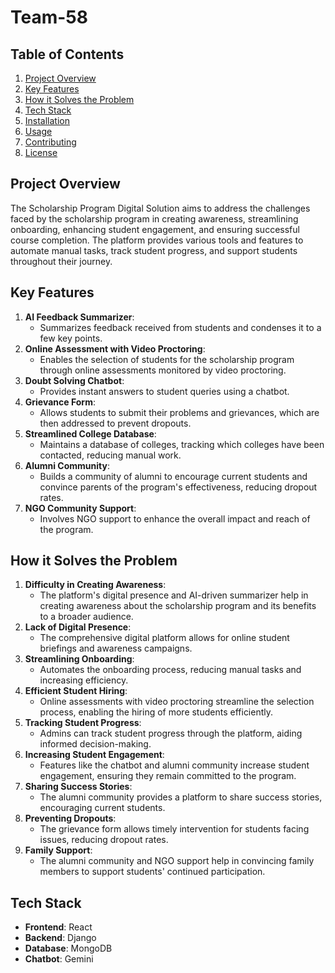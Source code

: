 # Team-58
## Table of Contents

1. [Project Overview](#project-overview)
2. [Key Features](#key-features)
3. [How it Solves the Problem](#how-it-solves-the-problem)
4. [Tech Stack](#tech-stack)
5. [Installation](#installation)
6. [Usage](#usage)
7. [Contributing](#contributing)
8. [License](#license)

## Project Overview

The Scholarship Program Digital Solution aims to address the challenges faced by the scholarship program in creating awareness, streamlining onboarding, enhancing student engagement, and ensuring successful course completion. The platform provides various tools and features to automate manual tasks, track student progress, and support students throughout their journey.

## Key Features

1. **AI Feedback Summarizer**:
   - Summarizes feedback received from students and condenses it to a few key points.
2. **Online Assessment with Video Proctoring**:
   - Enables the selection of students for the scholarship program through online assessments monitored by video proctoring.
3. **Doubt Solving Chatbot**:
   - Provides instant answers to student queries using a chatbot.
4. **Grievance Form**:
   - Allows students to submit their problems and grievances, which are then addressed to prevent dropouts.
5. **Streamlined College Database**:
   - Maintains a database of colleges, tracking which colleges have been contacted, reducing manual work.
6. **Alumni Community**:
   - Builds a community of alumni to encourage current students and convince parents of the program's effectiveness, reducing dropout rates.
7. **NGO Community Support**:
   - Involves NGO support to enhance the overall impact and reach of the program.

## How it Solves the Problem

1. **Difficulty in Creating Awareness**:
   - The platform's digital presence and AI-driven summarizer help in creating awareness about the scholarship program and its benefits to a broader audience.
2. **Lack of Digital Presence**:
   - The comprehensive digital platform allows for online student briefings and awareness campaigns.
3. **Streamlining Onboarding**:
   - Automates the onboarding process, reducing manual tasks and increasing efficiency.
4. **Efficient Student Hiring**:
   - Online assessments with video proctoring streamline the selection process, enabling the hiring of more students efficiently.
5. **Tracking Student Progress**:
   - Admins can track student progress through the platform, aiding informed decision-making.
6. **Increasing Student Engagement**:
   - Features like the chatbot and alumni community increase student engagement, ensuring they remain committed to the program.
7. **Sharing Success Stories**:
   - The alumni community provides a platform to share success stories, encouraging current students.
8. **Preventing Dropouts**:
   - The grievance form allows timely intervention for students facing issues, reducing dropout rates.
9. **Family Support**:
    - The alumni community and NGO support help in convincing family members to support students' continued participation.

## Tech Stack

- **Frontend**: React
- **Backend**: Django
- **Database**: MongoDB
- **Chatbot**: Gemini

